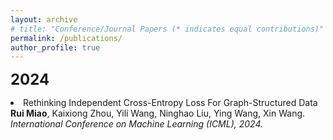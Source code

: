 ```yaml
---
layout: archive
# title: "Conference/Journal Papers (* indicates equal contributions)"
permalink: /publications/
author_profile: true
---
```


<font size="5"><b>2024</b></font><br />
<li>Rethinking Independent Cross-Entropy Loss For Graph-Structured Data<br />
<b>Rui Miao</b>, Kaixiong Zhou, Yili Wang, Ninghao Liu, Ying Wang, Xin Wang.<br />
<i>International Conference on Machine Learning (ICML), 2024.</i><br /></li>

